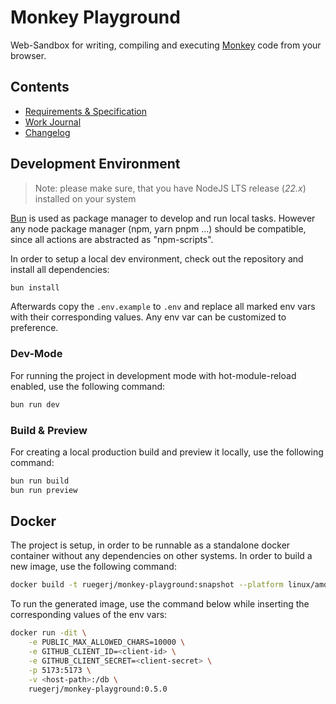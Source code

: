 # Monkey Playground

Web-Sandbox for writing, compiling and executing [Monkey](https://monkeylang.org/) code from your browser.

## Contents

- [Requirements & Specification](/docs/requirements.md)
- [Work Journal](/docs/work-journal.md)
- [Changelog](/CHANGELOG.md)

## Development Environment

> Note: please make sure, that you have NodeJS LTS release (_22.x_) installed on your system

[Bun](https://bun.sh/) is used as package manager to develop and run local tasks. However any node package manager (npm, yarn pnpm ...) should be compatible, since all actions are abstracted as "npm-scripts".

In order to setup a local dev environment, check out the repository and install all dependencies:

```bash
bun install
```

Afterwards copy the `.env.example` to `.env` and replace all marked env vars with their corresponding values. Any env var can be customized to preference.

### Dev-Mode

For running the project in development mode with hot-module-reload enabled, use the following command:

```bash
bun run dev
```

### Build & Preview

For creating a local production build and preview it locally, use the following command:

```bash
bun run build
bun run preview
```

## Docker

The project is setup, in order to be runnable as a standalone docker container without any dependencies on other systems. In order to build a new image, use the following command:

```bash
docker build -t ruegerj/monkey-playground:snapshot --platform linux/amd64  .
```

To run the generated image, use the command below while inserting the corresponding values of the env vars:

```bash
docker run -dit \
    -e PUBLIC_MAX_ALLOWED_CHARS=10000 \
    -e GITHUB_CLIENT_ID=<client-id> \
    -e GITHUB_CLIENT_SECRET=<client-secret> \
    -p 5173:5173 \
    -v <host-path>:/db \
    ruegerj/monkey-playground:0.5.0
```
